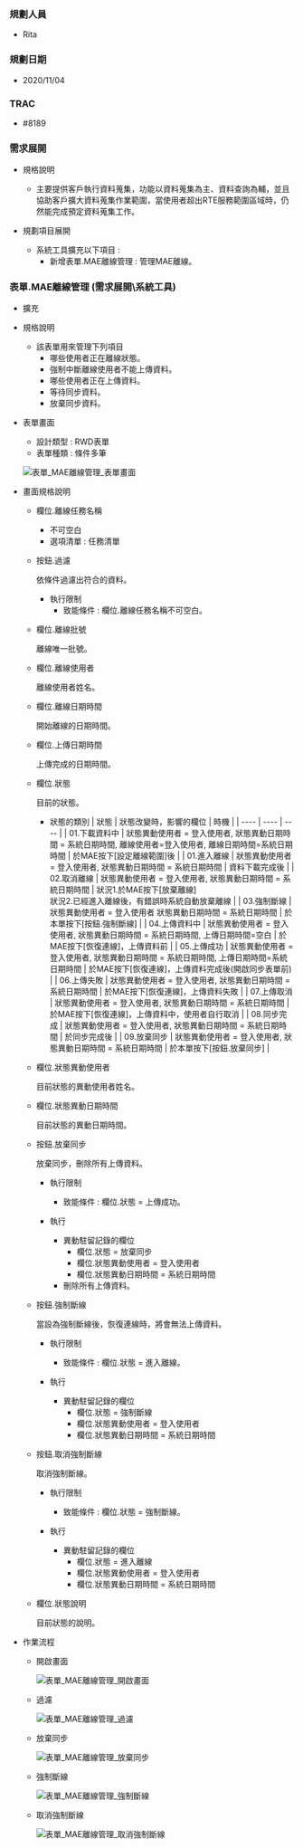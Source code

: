 ### <div id="user">規劃人員</div>
* Rita

### <div id="updatedate">規劃日期</div>
* 2020/11/04

### <div id="trac">TRAC</div>
* #8189

### <div id="requirement">需求展開</div>
* 規格說明
    * 主要提供客戶執行資料蒐集，功能以資料蒐集為主、資料查詢為輔，並且協助客戶擴大資料蒐集作業範圍，當使用者超出RTE服務範圍區域時，仍然能完成預定資料蒐集工作。

* 規劃項目展開
    * 系統工具擴充以下項目 :
        * 新增表單.MAE離線管理 : 管理MAE離線。

### <div id="utl_1">表單.MAE離線管理 <path>(需求展開\系統工具)</path></div>
* 擴充
* 規格說明
    * 該表單用來管理下列項目
        * 哪些使用者正在離線狀態。
        * 強制中斷離線使用者不能上傳資料。
        * 哪些使用者正在上傳資料。
        * 等待同步資料。
        * 放棄同步資料。

* 表單畫面
    * 設計類型 : RWD表單
    * 表單種類 : 條件多筆 

    ![表單_MAE離線管理_表單畫面]

* 畫面規格說明

    * 欄位.離線任務名稱 
        * 不可空白
        * 選項清單 : 任務清單

    * 按鈕.過濾

        依條件過濾出符合的資料。

	    * 執行限制
		    * 致能條件 : 欄位.離線任務名稱不可空白。

    * 欄位.離線批號

        離線唯一批號。

    * 欄位.離線使用者

        離線使用者姓名。

    * 欄位.離線日期時間

        開始離線的日期時間。

    * 欄位.上傳日期時間

        上傳完成的日期時間。

    * 欄位.狀態 

        目前的狀態。

        * 狀態的類別
            | 狀態 | 狀態改變時，影響的欄位 | 時機 |
            | ---- | ---- | ---- | 
            | 01.下載資料中 | 狀態異動使用者 = 登入使用者, 狀態異動日期時間 = 系統日期時間, 離線使用者=登入使用者, 離線日期時間=系統日期時間 | 於MAE按下[設定離線範圍]後 |
            | 01.進入離線 | 狀態異動使用者 = 登入使用者, 狀態異動日期時間 = 系統日期時間 | 資料下載完成後 |
            | 02.取消離線 |	狀態異動使用者 = 登入使用者, 狀態異動日期時間 = 系統日期時間 | 狀況1.於MAE按下[放棄離線] <br> 狀況2.已經進入離線後，有錯誤時系統自動放棄離線 | 
            | 03.強制斷線 |	狀態異動使用者 = 登入使用者 狀態異動日期時間 = 系統日期時間 | 於本單按下[按鈕.強制斷線] |
            | 04.上傳資料中 | 狀態異動使用者 = 登入使用者, 狀態異動日期時間 = 系統日期時間, 上傳日期時間=空白 | 於MAE按下[恢復連線]，上傳資料前 |
            | 05.上傳成功 | 狀態異動使用者 = 登入使用者, 狀態異動日期時間 = 系統日期時間, 上傳日期時間=系統日期時間 | 於MAE按下[恢復連線]，上傳資料完成後(開啟同步表單前) |
            | 06.上傳失敗 |	狀態異動使用者 = 登入使用者, 狀態異動日期時間 = 系統日期時間 | 於MAE按下[恢復連線]，上傳資料失敗 |
            | 07.上傳取消 | 狀態異動使用者 = 登入使用者, 狀態異動日期時間 = 系統日期時間 | 於MAE按下[恢復連線]，上傳資料中，使用者自行取消 |
            | 08.同步完成 | 狀態異動使用者 = 登入使用者, 狀態異動日期時間 = 系統日期時間 | 於同步完成後 |
            | 09.放棄同步 | 狀態異動使用者 = 登入使用者, 狀態異動日期時間 = 系統日期時間 | 於本單按下[按鈕.放棄同步] |

    * 欄位.狀態異動使用者

        目前狀態的異動使用者姓名。

    * 欄位.狀態異動日期時間	

        目前狀態的異動日期時間。

    * 按鈕.放棄同步

        放棄同步，刪除所有上傳資料。

	    * 執行限制
		    * 致能條件 : 欄位.狀態 = 上傳成功。

        * 執行
            * 異動駐留記錄的欄位
                * 欄位.狀態 = 放棄同步
                * 欄位.狀態異動使用者 = 登入使用者
                * 欄位.狀態異動日期時間 = 系統日期時間
            * 刪除所有上傳資料。
														
    * 按鈕.強制斷線

        當設為強制斷線後，恢復連線時，將會無法上傳資料。

	    * 執行限制													
		    * 致能條件 : 欄位.狀態 = 進入離線。

        * 執行
            * 異動駐留記錄的欄位
                * 欄位.狀態 = 強制斷線
                * 欄位.狀態異動使用者 = 登入使用者
                * 欄位.狀態異動日期時間 = 系統日期時間

    * 按鈕.取消強制斷線

        取消強制斷線。

	    * 執行限制
		    * 致能條件 : 欄位.狀態 = 強制斷線。
														
	    * 執行
            * 異動駐留記錄的欄位
                * 欄位.狀態 = 進入離線
                * 欄位.狀態異動使用者 = 登入使用者
                * 欄位.狀態異動日期時間 = 系統日期時間

    * 欄位.狀態說明

        目前狀態的說明。


* 作業流程
    * 開啟畫面

        ![表單_MAE離線管理_開啟畫面]

    * 過濾

        ![表單_MAE離線管理_過濾]

    * 放棄同步

        ![表單_MAE離線管理_放棄同步]

    * 強制斷線

        ![表單_MAE離線管理_強制斷線]

    * 取消強制斷線

        ![表單_MAE離線管理_取消強制斷線]


[表單_MAE離線管理_表單畫面]:attachment/表單_MAE離線管理_表單畫面.png "表單_MAE離線管理_表單畫面"
[表單_MAE離線管理_開啟畫面]:attachment/表單_MAE離線管理_開啟畫面.png "表單_MAE離線管理_開啟畫面"
[表單_MAE離線管理_過濾]:attachment/表單_MAE離線管理_過濾.png "表單_MAE離線管理_過濾"
[表單_MAE離線管理_放棄同步]:attachment/表單_MAE離線管理_放棄同步.png "表單_MAE離線管理_放棄同步"
[表單_MAE離線管理_強制斷線]:attachment/表單_MAE離線管理_強制斷線.png "表單_MAE離線管理_強制斷線"
[表單_MAE離線管理_取消強制斷線]:attachment/表單_MAE離線管理_取消強制斷線.png "表單_MAE離線管理_取消強制斷線"

